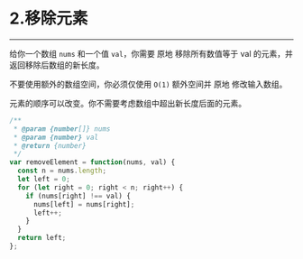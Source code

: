 # 2.移除元素

---

给你一个数组 `nums` 和一个值 `val`，你需要 原地 移除所有数值等于 val 的元素，并返回移除后数组的新长度。

不要使用额外的数组空间，你必须仅使用 `O(1)` 额外空间并 原地 修改输入数组。

元素的顺序可以改变。你不需要考虑数组中超出新长度后面的元素。

```js
/**
 * @param {number[]} nums
 * @param {number} val
 * @return {number}
 */
var removeElement = function(nums, val) {
  const n = nums.length;
  let left = 0;
  for (let right = 0; right < n; right++) {
    if (nums[right] !== val) {
      nums[left] = nums[right];
      left++;
    }
  }
  return left;
};
```
